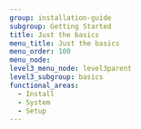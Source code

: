 ```yaml
---
group: installation-guide
subgroup: Getting Started
title: Just the basics
menu_title: Just the basics
menu_order: 100
menu_node:
level3_menu_node: level3parent
level3_subgroup: basics
functional_areas:
  - Install
  - System
  - Setup
---
```



